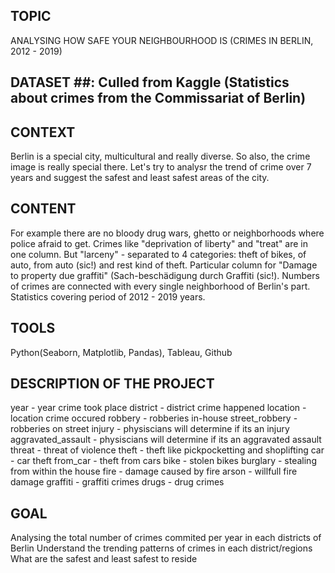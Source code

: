 ## TOPIC ##
ANALYSING HOW SAFE YOUR NEIGHBOURHOOD IS (CRIMES IN BERLIN, 2012 - 2019)
## DATASET ##: Culled from Kaggle (Statistics about crimes from the Commissariat of Berlin)

## CONTEXT ##
Berlin is a special city, multicultural and really diverse. So also, the crime image is really special there. Let's try to analysr the trend of crime over 7 years and suggest the safest and least safest areas of the city.

## CONTENT ##
For example there are no bloody drug wars, ghetto or neighborhoods where police afraid to get. Crimes like "deprivation of liberty" and "treat" are in one column. But "larceny" - separated to 4 categories: theft of bikes, of auto, from auto (sic!) and rest kind of theft. 
Particular column for "Damage to property due graffiti" (Sach-beschädigung durch Graffiti (sic!). 
Numbers of crimes are connected with every single neighborhood of Berlin's part. Statistics covering period of 2012 - 2019 years.

## TOOLS ##
Python(Seaborn, Matplotlib, Pandas), Tableau, Github

## DESCRIPTION OF THE PROJECT ##
year	- year crime took place
district - district crime happened
location - location crime occured
robbery - robberies in-house
street_robbery - robberies on street
injury	- physiscians will determine if its an injury
aggravated_assault	- physiscians will determine if its an aggravated assault
threat	- threat of violence
theft	- theft like pickpocketting and shoplifting
car	- car theft
from_car	- theft from cars
bike	- stolen bikes
burglary	- stealing from within the house
fire	- damage caused by fire
arson	- willfull fire
damage 
graffiti	- graffiti crimes
drugs - drug crimes

## GOAL ##
Analysing the total number of crimes commited per year in each districts of Berlin
Understand the trending patterns of crimes in each district/regions
What are the safest and least safest to reside

